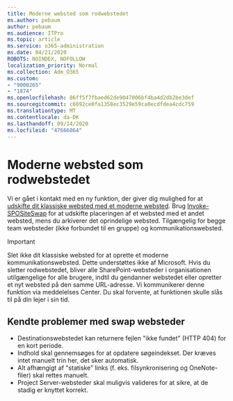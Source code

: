 ```yaml
---
title: Moderne websted som rodwebstedet
ms.author: pebaum
author: pebaum
ms.audience: ITPro
ms.topic: article
ms.service: o365-administration
ms.date: 04/21/2020
ROBOTS: NOINDEX, NOFOLLOW
localization_priority: Normal
ms.collection: Adm_O365
ms.custom:
- "9000265"
- "1874"
ms.openlocfilehash: 86ff5f7fbaed62de9047006bf4ba4d2db2be3def
ms.sourcegitcommit: c6692ce0fa1358ec3529e59ca0ecdfdea4cdc759
ms.translationtype: MT
ms.contentlocale: da-DK
ms.lasthandoff: 09/14/2020
ms.locfileid: "47666864"
---
```

# <a name="modern-site-as-root-site"></a>Moderne websted som rodwebstedet

Vi er gået i kontakt med en ny funktion, der giver dig mulighed for at [udskifte dit klassiske websted med et moderne websted](https://docs.microsoft.com/sharepoint/modern-root-site). Brug [Invoke-SPOSiteSwap](https://docs.microsoft.com/powershell/module/sharepoint-online/invoke-spositeswap?view=sharepoint-ps) for at udskifte placeringen af et websted med et andet websted, mens du arkiverer det oprindelige websted. Tilgængelig for begge team websteder (ikke forbundet til en gruppe) og kommunikationswebsted.

>[!Important]
> Slet ikke dit klassiske websted for at oprette et moderne kommunikationswebsted. Dette understøttes ikke af Microsoft. Hvis du sletter rodwebstedet, bliver alle SharePoint-websteder i organisationen utilgængelige for alle brugere, indtil du gendanner webstedet eller opretter et nyt websted på den samme URL-adresse. Vi kommunikerer denne funktion via meddelelses Center. Du skal forvente, at funktionen skulle slås til på din lejer i sin tid.

## <a name="known-issues-with-swapping-sites"></a>Kendte problemer med swap websteder
- Destinationswebstedet kan returnere fejlen "ikke fundet" (HTTP 404) for en kort periode.
- Indhold skal gennemsøges for at opdatere søgeindekset. Der kræves intet manuelt trin her, det sker automatisk.
- Alt afhængigt af "statiske" links (f. eks. filsynkronisering og OneNote-filer) skal rettes manuelt.
- Project Server-websteder skal muligvis valideres for at sikre, at de stadig er knyttet korrekt. 

